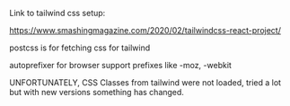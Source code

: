 Link to tailwind css setup:

https://www.smashingmagazine.com/2020/02/tailwindcss-react-project/

postcss is for fetching css for tailwind

autoprefixer for browser support prefixes like -moz, -webkit

UNFORTUNATELY, CSS Classes from tailwind were not loaded, tried a lot but with new versions something has changed.
